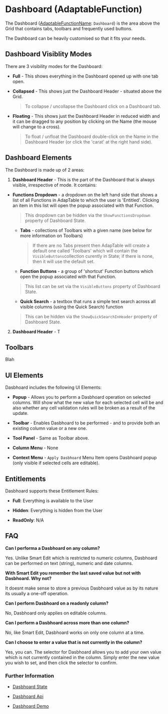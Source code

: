 # Dashboard (AdaptableFunction)

The Dashboard ([AdaptableFunctionName](https://api.adaptabletools.com/modules/_src_predefinedconfig_common_types_.html#adaptablefunctionname): `Dashboard`) is the area above the Grid that contains tabs, toolbars and frequently used buttons.

The Dashboard can be heavily customised so that it fits your needs.

## Dashboard Visiblity Modes
There are 3 visibility modes for the Dashboard:

- **Full** - This shows everything in the Dashboard opened up with one tab open.

- **Collapsed** - This shows just the Dashboard Header - situated above the Grid.

  > To collapse / uncollapse the Dashboard click on a Dashboard tab.

- **Floating** - This shows just the Dashboard Header in reduced width and it can be dragged to any position by clicking on the Name (the mouse will change to a cross).

  > To float / unfloat the Dashboard double-click on the Name in the Dashboard Header (or click the 'carat' at the right hand side).

## Dashboard Elements
The Dashboard is made up of 2 areas:

1. **Dashboard Header** - This is the part of the Dashboard that is always visible, irrespective of mode.  It contains:

- **Functions Dropdown** - a dropdown on the left hand side that shows a list of all Functions in AdapTable to which the user is 'Entitled'.  Clicking an item in this list will open the popup associated with that Function.

    > This dropdown can be hidden via the `ShowFunctionsDropdown` property of Dashboard State.

  - **Tabs** - collections of Toolbars with a given name (see below for more information on Toolbars) 
  
    > If there are no Tabs present then AdapTable will create a default one called 'Toolbars' which will contain the `VisibleButtons`collection curently in State; if there is none, then it will use the default set.
    
  - **Function Buttons** - a group of 'shortcut' Function buttons which open the popup associated with that Function.
  
  > This list can be set via the `VisibleButtons` property of Dashboard State.

  - **Quick Search** - a textbox that runs a simple text search across all visible columns (using the Quick Search) function
  
  > This can be hidden via the `ShowQuickSearchInHeader` property of Dashboard State.

2. **Dashboard Header** - T

## Toolbars
Blah

## UI Elements
Dasbhoard includes the following UI Elements:

- **Popup** - Allows you to perform a Dasbhoard operation on selected columns.  Will show what the new value for each selected cell will be and also whether any cell validation rules will be broken as a result of the update.

- **Toolbar** - Enables Dasbhoard to be performed - and to provide both an existing column value or a new one.

- **Tool Panel** - Same as Toolbar above.

- **Column Menu** - None

- **Context Menu** - `Apply Dasbhoard` Menu Item opens Dasbhoard popup (only visible if selected cells are editable).

## Entitlements
Dasbhoard supports these Entitlement Rules:

- **Full**: Everything is available to the User

- **Hidden**: Everything is hidden from the User

- **ReadOnly**: N/A

## FAQ

**Can I performa a Dasbhoard on any column?**

Yes. Unlike Smart Edit which is restricted to numeric columns, Dasbhoard can be performed on text (string), numeric and date columns.

**With Smart Edit you remember the last saved value but not with Dasbhoard. Why not?**

It doesnt make sense to store a previous Dasbhoard value as by its nature its usually a one-off operation.

**Can I perform Dasbhoard on a readonly column?**

No, Dasbhoard only applies on editable columns.

**Can I perform a Dasbhoard across more than one column?**

No, like Smart Edit, Dasbhoard works on only one column at a time.

**Can I choose to enter a value that is not currently in the column?**

Yes, you can. The selector for Dasbhoard allows you to add your own value which is not currently contained in the column. Simply enter the new value you wish to set, and then click the selector to confirm.


### Further Information
- [Dasbhoard State](https://api.adaptabletools.com/interfaces/_src_predefinedconfig_cellsummarystate_.cellsummarystate.html)

- [Dasbhoard Api](https://api.adaptabletools.com/interfaces/_src_api_cellsummaryapi_.cellsummaryapi.html)

- [Dasbhoard Demo](https://demo.adaptabletools.com/gridmanagement/aggridcellsummarydemo)
